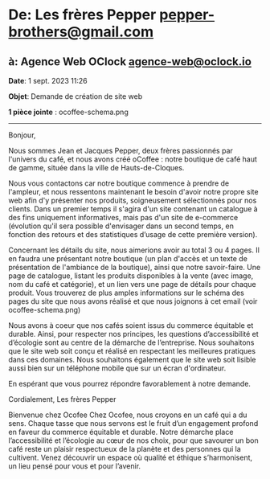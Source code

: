 # De: Les frères Pepper <pepper-brothers@gmail.com>

## à: Agence Web OClock <agence-web@oclock.io>

**Date**: 1 sept. 2023 11:26

**Objet**: Demande de création de site web

**1 pièce jointe** : ocoffee-schema.png

---

Bonjour,

Nous sommes Jean et Jacques Pepper, deux frères passionnés par l'univers du café, et nous avons créé oCoffee : notre boutique de café haut de gamme, située dans la ville de Hauts-de-Cloques.

Nous vous contactons car notre boutique commence à prendre de l'ampleur, et nous ressentons maintenant le besoin d'avoir notre propre site web afin d'y présenter nos produits, soigneusement sélectionnés pour nos clients. Dans un premier temps il s'agira d'un site contenant un catalogue à des fins uniquement informatives, mais pas d'un site de e-commerce (évolution qu'il sera possible d'envisager dans un second temps, en fonction des retours et des statistiques d’usage de cette première version).

Concernant les détails du site, nous aimerions avoir au total 3 ou 4 pages. Il en faudra une présentant notre boutique (un plan d'accès et un texte de présentation de l'ambiance de la boutique), ainsi que notre savoir-faire. Une page de catalogue, listant les produits disponibles à la vente (avec image, nom du café et catégorie), et un lien vers une page de détails pour chaque produit. Vous trouverez de plus amples informations sur le schéma des pages du site que nous avons réalisé et que nous joignons à cet email (voir ocoffee-schema.png)

Nous avons à coeur que nos cafés soient issus du commerce équitable et durable. Ainsi, pour respecter nos principes, les questions d’accessibilité et d’écologie sont au centre de la démarche de l’entreprise. Nous souhaitons que le site web soit conçu et réalisé en respectant les meilleures pratiques dans ces domaines. Nous souhaitons également que le site web soit lisible aussi bien sur un téléphone mobile que sur un écran d'ordinateur.

En espérant que vous pourrez répondre favorablement à notre demande.

Cordialement,
Les frères Pepper

Bienvenue chez Ocofee
Chez Ocofee, nous croyons en un café qui a du sens. Chaque tasse que nous servons est le fruit d’un engagement profond en faveur du commerce équitable et durable. Notre démarche place l’accessibilité et l’écologie au cœur de nos choix, pour que savourer un bon café reste un plaisir respectueux de la planète et des personnes qui la cultivent. Venez découvrir un espace où qualité et éthique s’harmonisent, un lieu pensé pour vous et pour l’avenir.
